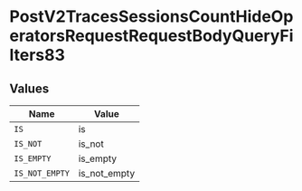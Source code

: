# PostV2TracesSessionsCountHideOperatorsRequestRequestBodyQueryFilters83


## Values

| Name           | Value          |
| -------------- | -------------- |
| `IS`           | is             |
| `IS_NOT`       | is_not         |
| `IS_EMPTY`     | is_empty       |
| `IS_NOT_EMPTY` | is_not_empty   |